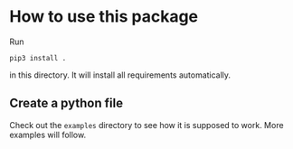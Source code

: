 How to use this package
=======================

Run
```
pip3 install .
```
in this directory.
It will install all requirements automatically.

Create a python file
--------------------

Check out the `examples` directory to see how it is supposed to work.
More examples will follow.
